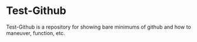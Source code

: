# Test-Github
Test-Github is a repository for showing bare minimums of github and how to maneuver, function, etc.
